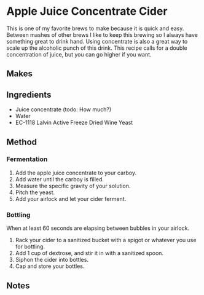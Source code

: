 # Apple Juice Concentrate Cider

This is one of my favorite brews to make because it is quick and easy. Between mashes of other brews I like to keep this brewing so I always have something great to drink hand. Using concentrate is also a great way to scale up the alcoholic punch of this drink. This recipe calls for a double concentration of juice, but you can go higher if you want.

## Makes

## Ingredients

- Juice concentrate (todo: How much?)
- Water
- EC-1118 Lalvin Active Freeze Dried Wine Yeast

## Method

### Fermentation

1. Add the apple juice concentrate to your carboy.
2. Add water until the carboy is filled.
3. Measure the specific gravity of your solution.
4. Pitch the yeast.
5. Add your airlock and let your cider ferment.

### Bottling

When at least 60 seconds are elapsing between bubbles in your airlock.

1. Rack your cider to a sanitized bucket with a spigot or whatever you use for bottling. 
2. Add 1 cup of dextrose, and stir it in with a sanitized spoon.
3. Siphon the cider into bottles.
4. Cap and store your bottles.

## Notes
